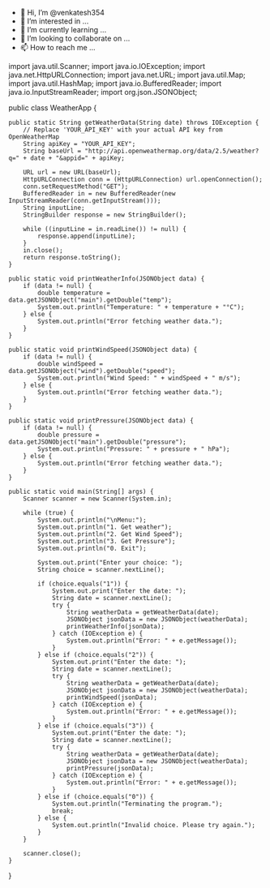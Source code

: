 - 👋 Hi, I’m @venkatesh354
- 👀 I’m interested in ...
- 🌱 I’m currently learning ...
- 💞️ I’m looking to collaborate on ...
- 📫 How to reach me ...

<!---
venkatesh354/venkatesh354 is a ✨ special ✨ repository because its `README.md` (this file) appears on your GitHub profile.
You can click the Preview link to take a look at your changes.
--->
import java.util.Scanner;
import java.io.IOException;
import java.net.HttpURLConnection;
import java.net.URL;
import java.util.Map;
import java.util.HashMap;
import java.io.BufferedReader;
import java.io.InputStreamReader;
import org.json.JSONObject;

public class WeatherApp {

    public static String getWeatherData(String date) throws IOException {
        // Replace 'YOUR_API_KEY' with your actual API key from OpenWeatherMap
        String apiKey = "YOUR_API_KEY";
        String baseUrl = "http://api.openweathermap.org/data/2.5/weather?q=" + date + "&appid=" + apiKey;

        URL url = new URL(baseUrl);
        HttpURLConnection conn = (HttpURLConnection) url.openConnection();
        conn.setRequestMethod("GET");
        BufferedReader in = new BufferedReader(new InputStreamReader(conn.getInputStream()));
        String inputLine;
        StringBuilder response = new StringBuilder();

        while ((inputLine = in.readLine()) != null) {
            response.append(inputLine);
        }
        in.close();
        return response.toString();
    }

    public static void printWeatherInfo(JSONObject data) {
        if (data != null) {
            double temperature = data.getJSONObject("main").getDouble("temp");
            System.out.println("Temperature: " + temperature + "°C");
        } else {
            System.out.println("Error fetching weather data.");
        }
    }

    public static void printWindSpeed(JSONObject data) {
        if (data != null) {
            double windSpeed = data.getJSONObject("wind").getDouble("speed");
            System.out.println("Wind Speed: " + windSpeed + " m/s");
        } else {
            System.out.println("Error fetching weather data.");
        }
    }

    public static void printPressure(JSONObject data) {
        if (data != null) {
            double pressure = data.getJSONObject("main").getDouble("pressure");
            System.out.println("Pressure: " + pressure + " hPa");
        } else {
            System.out.println("Error fetching weather data.");
        }
    }

    public static void main(String[] args) {
        Scanner scanner = new Scanner(System.in);

        while (true) {
            System.out.println("\nMenu:");
            System.out.println("1. Get weather");
            System.out.println("2. Get Wind Speed");
            System.out.println("3. Get Pressure");
            System.out.println("0. Exit");

            System.out.print("Enter your choice: ");
            String choice = scanner.nextLine();

            if (choice.equals("1")) {
                System.out.print("Enter the date: ");
                String date = scanner.nextLine();
                try {
                    String weatherData = getWeatherData(date);
                    JSONObject jsonData = new JSONObject(weatherData);
                    printWeatherInfo(jsonData);
                } catch (IOException e) {
                    System.out.println("Error: " + e.getMessage());
                }
            } else if (choice.equals("2")) {
                System.out.print("Enter the date: ");
                String date = scanner.nextLine();
                try {
                    String weatherData = getWeatherData(date);
                    JSONObject jsonData = new JSONObject(weatherData);
                    printWindSpeed(jsonData);
                } catch (IOException e) {
                    System.out.println("Error: " + e.getMessage());
                }
            } else if (choice.equals("3")) {
                System.out.print("Enter the date: ");
                String date = scanner.nextLine();
                try {
                    String weatherData = getWeatherData(date);
                    JSONObject jsonData = new JSONObject(weatherData);
                    printPressure(jsonData);
                } catch (IOException e) {
                    System.out.println("Error: " + e.getMessage());
                }
            } else if (choice.equals("0")) {
                System.out.println("Terminating the program.");
                break;
            } else {
                System.out.println("Invalid choice. Please try again.");
            }
        }

        scanner.close();
    }
}
